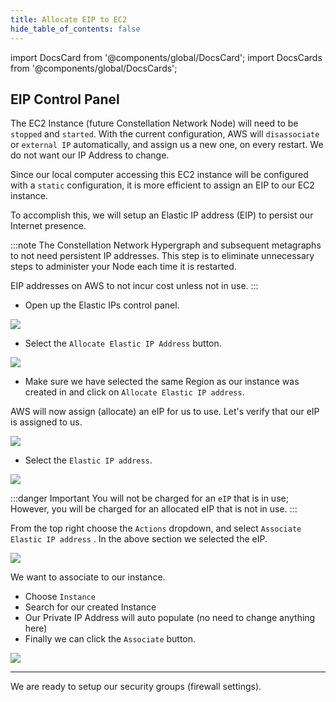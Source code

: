 ```yaml
---
title: Allocate EIP to EC2
hide_table_of_contents: false
---
```

<intro-end />

import DocsCard from '@components/global/DocsCard';
import DocsCards from '@components/global/DocsCards';

<head>
  <title>Amazon Web Services (AWS)</title>
  <meta
    name="description"
    content="Apply an EIP to our AWS EC2 instance"
  />
</head>

## EIP Control Panel

The EC2 Instance (future Constellation Network Node) will need to be `stopped` and `started`. With the current configuration, AWS will `disassociate` or `external IP` automatically, and assign us a new one, on every restart. We do not want our IP Address to change. 

Since our local computer accessing this EC2 instance will be configured with a `static` configuration, it is more efficient to assign an EIP to our EC2 instance. 

To accomplish this, we will setup an Elastic IP address (EIP) to persist our Internet presence.

:::note
The Constellation Network Hypergraph and subsequent metagraphs to not need persistent IP addresses. This step is to eliminate unnecessary steps to administer your Node each time it is restarted.

EIP addresses on AWS to not incur cost unless not in use.
:::
<br/>

- Open up the Elastic IPs control panel.

![](/img/validator_nodes/node-ec2-eip1.png)

- Select the `Allocate Elastic IP Address` button.

![](/img/validator_nodes/node-ec2-eip2.png)

- Make sure we have selected the same Region as our instance was created in and click on `Allocate Elastic IP address`.

AWS will now assign (allocate) an eIP for us to use. Let's verify that our eIP is assigned to us.

![](/img/validator_nodes/node-ec2-eip3.png)

- Select the `Elastic IP address`.

![](/img/validator_nodes/node-ec2-eip4.png)

:::danger Important 
You will not be charged for an `eIP` that is in use; However, you will be charged for an allocated eIP that is not in use.
:::

From the top right choose the `Actions` dropdown, and select `Associate Elastic IP address` . In the above section we selected the eIP.

![](/img/validator_nodes/node-ec2-eip5.png)

We want to associate to our instance.

 - Choose `Instance`
 - Search for our created Instance
 - Our Private IP Address will auto populate (no need to change anything here)
 - Finally we can click the `Associate` button.

![](/img/validator_nodes/node-ec2-eip6.png)

---

We are ready to setup our security groups (firewall settings).